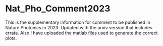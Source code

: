# Nat_Pho_Comment2023
This is the supplementary information for comment to be published in Nature Photonics in 2023. 
Updated with the arxiv version that includes errata. 
Also I have uploaded the matlab files used to generate the correct plots. 
